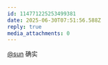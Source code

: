 ```yaml
---
id: 114771225253499381
date: 2025-06-30T07:51:56.588Z
reply: true
media_attachments: 0
---
```


[@sun](https://jiong.us/@sun) 确实

